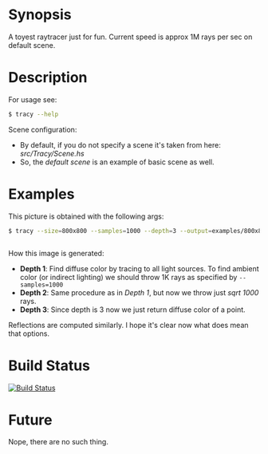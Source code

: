 # Synopsis

A toyest raytracer just for fun. Current speed is approx 1M rays per sec on default scene.

# Description

For usage see:

``` bash
$ tracy --help
```

Scene configuration:

* By default, if you do not specify a scene it's taken from here: _src/Tracy/Scene.hs_
* So, the _default scene_ is an example of basic scene as well.

# Examples

This picture is obtained with the following args:

``` bash
$ tracy --size=800x800 --samples=1000 --depth=3 --output=examples/800x800-1000-3.bmp
```

<image here>

How this image is generated:

* __Depth 1__: Find diffuse color by tracing to all light sources. To find ambient color (or indirect lighting) we should throw 1K rays as specified by ```--samples=1000```
* __Depth 2__: Same procedure as in _Depth 1_, but now we throw just _sqrt 1000_ rays.
* __Depth 3__: Since depth is 3 now we just return diffuse color of a point.

Reflections are computed similarly. I hope it's clear now what does mean that options.

# Build Status

[![Build Status](https://travis-ci.org/fmap/tracy.png)](https://travis-ci.org/fmap/tracy)

# Future

Nope, there are no such thing.
